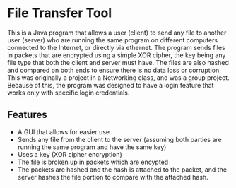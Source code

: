 # File Transfer Tool

This is a Java program that allows a user (client) to send any file to another user (server) who are running the same program on different computers connected to the Internet, or directly via ethernet. The program sends files in packets that are encrypted using a simple XOR cipher, the key being any file type that both the client and server must have. The files are also hashed and compared on both ends to ensure there is no data loss or corruption. This was originally a project in a Networking class, and was a group project. Because of this, the program was designed to have a login feature that works only with specific login credentials.

## Features
* A GUI that allows for easier use
* Sends any file from the client to the server (assuming both parties are running the same program and have the same key)
* Uses a key (XOR cipher encryption)
* The file is broken up in packets which are encypted
* The packets are hashed and the hash is attached to the packet, and the server hashes the file portion to compare with the attached hash.
